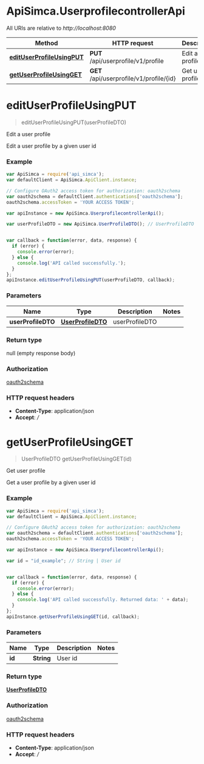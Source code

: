 # ApiSimca.UserprofilecontrollerApi

All URIs are relative to *http://localhost:8080*

Method | HTTP request | Description
------------- | ------------- | -------------
[**editUserProfileUsingPUT**](UserprofilecontrollerApi.md#editUserProfileUsingPUT) | **PUT** /api/userprofile/v1/profile | Edit a user profile
[**getUserProfileUsingGET**](UserprofilecontrollerApi.md#getUserProfileUsingGET) | **GET** /api/userprofile/v1/profile/{id} | Get user profile


<a name="editUserProfileUsingPUT"></a>
# **editUserProfileUsingPUT**
> editUserProfileUsingPUT(userProfileDTO)

Edit a user profile

Edit a user profile by a given user id

### Example
```javascript
var ApiSimca = require('api_simca');
var defaultClient = ApiSimca.ApiClient.instance;

// Configure OAuth2 access token for authorization: oauth2schema
var oauth2schema = defaultClient.authentications['oauth2schema'];
oauth2schema.accessToken = 'YOUR ACCESS TOKEN';

var apiInstance = new ApiSimca.UserprofilecontrollerApi();

var userProfileDTO = new ApiSimca.UserProfileDTO(); // UserProfileDTO | userProfileDTO


var callback = function(error, data, response) {
  if (error) {
    console.error(error);
  } else {
    console.log('API called successfully.');
  }
};
apiInstance.editUserProfileUsingPUT(userProfileDTO, callback);
```

### Parameters

Name | Type | Description  | Notes
------------- | ------------- | ------------- | -------------
 **userProfileDTO** | [**UserProfileDTO**](UserProfileDTO.md)| userProfileDTO | 

### Return type

null (empty response body)

### Authorization

[oauth2schema](../README.md#oauth2schema)

### HTTP request headers

 - **Content-Type**: application/json
 - **Accept**: */*

<a name="getUserProfileUsingGET"></a>
# **getUserProfileUsingGET**
> UserProfileDTO getUserProfileUsingGET(id)

Get user profile

Get a user profile by a given user id

### Example
```javascript
var ApiSimca = require('api_simca');
var defaultClient = ApiSimca.ApiClient.instance;

// Configure OAuth2 access token for authorization: oauth2schema
var oauth2schema = defaultClient.authentications['oauth2schema'];
oauth2schema.accessToken = 'YOUR ACCESS TOKEN';

var apiInstance = new ApiSimca.UserprofilecontrollerApi();

var id = "id_example"; // String | User id


var callback = function(error, data, response) {
  if (error) {
    console.error(error);
  } else {
    console.log('API called successfully. Returned data: ' + data);
  }
};
apiInstance.getUserProfileUsingGET(id, callback);
```

### Parameters

Name | Type | Description  | Notes
------------- | ------------- | ------------- | -------------
 **id** | **String**| User id | 

### Return type

[**UserProfileDTO**](UserProfileDTO.md)

### Authorization

[oauth2schema](../README.md#oauth2schema)

### HTTP request headers

 - **Content-Type**: application/json
 - **Accept**: */*

